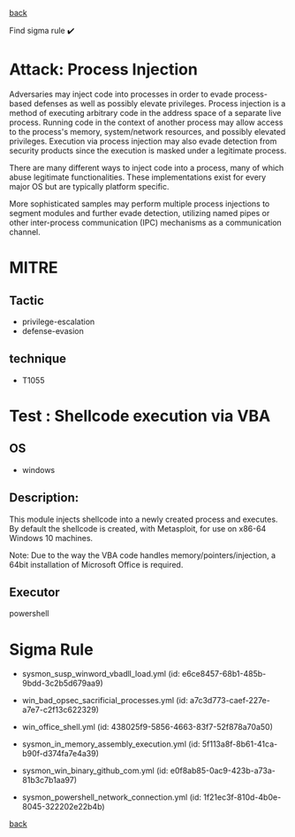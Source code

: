 
[back](../index.md)

Find sigma rule :heavy_check_mark: 

# Attack: Process Injection 

Adversaries may inject code into processes in order to evade process-based defenses as well as possibly elevate privileges. Process injection is a method of executing arbitrary code in the address space of a separate live process. Running code in the context of another process may allow access to the process's memory, system/network resources, and possibly elevated privileges. Execution via process injection may also evade detection from security products since the execution is masked under a legitimate process. 

There are many different ways to inject code into a process, many of which abuse legitimate functionalities. These implementations exist for every major OS but are typically platform specific. 

More sophisticated samples may perform multiple process injections to segment modules and further evade detection, utilizing named pipes or other inter-process communication (IPC) mechanisms as a communication channel. 

# MITRE
## Tactic
  - privilege-escalation
  - defense-evasion


## technique
  - T1055


# Test : Shellcode execution via VBA
## OS
  - windows


## Description:
This module injects shellcode into a newly created process and executes. By default the shellcode is created,
with Metasploit, for use on x86-64 Windows 10 machines.

Note: Due to the way the VBA code handles memory/pointers/injection, a 64bit installation of Microsoft Office
is required.


## Executor
powershell

# Sigma Rule
 - sysmon_susp_winword_vbadll_load.yml (id: e6ce8457-68b1-485b-9bdd-3c2b5d679aa9)

 - win_bad_opsec_sacrificial_processes.yml (id: a7c3d773-caef-227e-a7e7-c2f13c622329)

 - win_office_shell.yml (id: 438025f9-5856-4663-83f7-52f878a70a50)

 - sysmon_in_memory_assembly_execution.yml (id: 5f113a8f-8b61-41ca-b90f-d374fa7e4a39)

 - sysmon_win_binary_github_com.yml (id: e0f8ab85-0ac9-423b-a73a-81b3c7b1aa97)

 - sysmon_powershell_network_connection.yml (id: 1f21ec3f-810d-4b0e-8045-322202e22b4b)



[back](../index.md)
